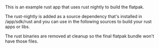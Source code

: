 This is an example rust app that uses rust nightly to build the flatpak.

The rust-nightly is added as a source dependency that's installed in
/app/sdk/rust and you can use in the following sources to build your rust apps
or libs.

The rust binaries are removed at cleanup so the final flatpak bundle won't have
those files.
